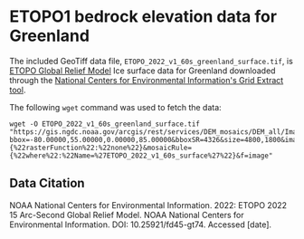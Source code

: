 # ETOPO1 bedrock elevation data for Greenland

The included GeoTiff data file, `ETOPO_2022_v1_60s_greenland_surface.tif`, is
[ETOPO Global Relief
Model](https://www.ncei.noaa.gov/products/etopo-global-relief-model) Ice surface
data for Greenland downloaded through the [National Centers for Environmental
Information's Grid Extract tool](https://www.ncei.noaa.gov/maps/grid-extract/).

The following `wget` command was used to fetch the data:

```
wget -O ETOPO_2022_v1_60s_greenland_surface.tif "https://gis.ngdc.noaa.gov/arcgis/rest/services/DEM_mosaics/DEM_all/ImageServer/exportImage?bbox=-80.00000,55.00000,0.00000,85.00000&bboxSR=4326&size=4800,1800&imageSR=4326&format=tiff&pixelType=F32&interpolation=+RSP_NearestNeighbor&compression=LZ77&renderingRule={%22rasterFunction%22:%22none%22}&mosaicRule={%22where%22:%22Name=%27ETOPO_2022_v1_60s_surface%27%22}&f=image"
```

## Data Citation

NOAA National Centers for Environmental Information. 2022: ETOPO 2022 15
Arc-Second Global Relief Model. NOAA National Centers for Environmental
Information. DOI: 10.25921/fd45-gt74. Accessed [date].
